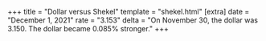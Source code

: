 +++
title = "Dollar versus Shekel"
template = "shekel.html"
[extra]
date = "December  1, 2021"
rate = "3.153"
delta = "On November 30, the dollar was 3.150. The dollar became 0.085% stronger."
+++
